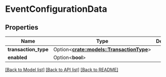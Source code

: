 # EventConfigurationData

## Properties

Name | Type | Description | Notes
------------ | ------------- | ------------- | -------------
**transaction_type** | Option<[**crate::models::TransactionType**](TransactionType.md)> |  | [optional]
**enabled** | Option<**bool**> |  | [optional]

[[Back to Model list]](../README.md#documentation-for-models) [[Back to API list]](../README.md#documentation-for-api-endpoints) [[Back to README]](../README.md)


